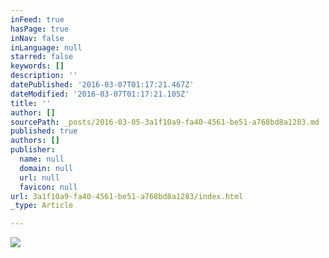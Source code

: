 ```yaml
---
inFeed: true
hasPage: true
inNav: false
inLanguage: null
starred: false
keywords: []
description: ''
datePublished: '2016-03-07T01:17:21.467Z'
dateModified: '2016-03-07T01:17:21.105Z'
title: ''
author: []
sourcePath: _posts/2016-03-05-3a1f10a9-fa40-4561-be51-a768bd8a1283.md
published: true
authors: []
publisher:
  name: null
  domain: null
  url: null
  favicon: null
url: 3a1f10a9-fa40-4561-be51-a768bd8a1283/index.html
_type: Article

---
```

![](https://s3-us-west-2.amazonaws.com/the-grid-img/p/721f6362891ab5c753e21e7d016a236326289ac1.jpg)